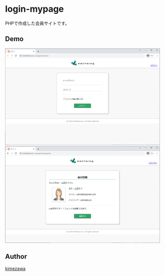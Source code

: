 login-mypage
====

PHPで作成した会員サイトです。

## Demo

![](demo1.png)
![](demo2.png)

## Author

[kimezawa](https://github.com/kimezawa)